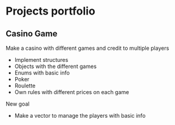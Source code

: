 # Projects portfolio

## Casino Game

Make a casino with different games and credit to multiple players

-   Implement structures
-   Objects with the different games
-   Enums with basic info
-   Poker
-   Roulette
-   Own rules with different prices on each game

New goal

- Make a vector to manage the players with basic info